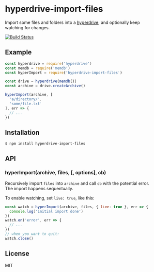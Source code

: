 
# hyperdrive-import-files

Import some files and folders into a [hyperdrive](https://github.com/mafintosh/hyperdrive), and optionally keep watching for changes.

[![Build Status](https://travis-ci.org/juliangruber/hyperdrive-import-files.svg?branch=master)](https://travis-ci.org/juliangruber/hyperdrive-import-files)

## Example

```js
const hyperdrive = require('hyperdrive')
const memdb = require('memdb')
const hyperImport = require('hyperdrive-import-files')

const drive = hyperdrive(memdb())
const archive = drive.createArchive()

hyperImport(archive, [
  'a/directory/',
  'some/file.txt'
], err => {
  // ...
})
```

## Installation

```bash
$ npm install hyperdrive-import-files
```

## API

### hyperImport(archive, files, [, options], cb)

Recursively import `files` into `archive` and call `cb` with the potential error. The import happens sequentually.

To enable watching, set `live: true`, like this:

```js
const watch = hyperImport(archive, files, { live: true }, err => {
  console.log('initial import done')  
})
watch.on('error', err => {
  // ...  
})
// when you want to quit:
watch.close()
```

## License

MIT
